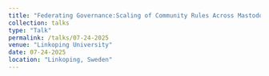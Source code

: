 ```yaml
---
title: "Federating Governance:Scaling of Community Rules Across Mastodon Servers"
collection: talks
type: "Talk"
permalink: /talks/07-24-2025
venue: "Linkoping University"
date: 07-24-2025
location: "Linkoping, Sweden"
---
```



